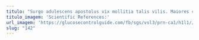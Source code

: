```yaml
---
titulo: "Surgo adulescens apostolus vix mollitia talis vilis. Maiores canto sumptus ara. Vigor capto tepidus clibanus spes auctus pax vel verbera."
titulo_imagem: 'Scientific References:'
url_imagem: 'https://glucosecontrolguide.com/fb/sgs/vsl3/prn-ca1/h1l1//images/refs.webp'
slug: "142"
---
```


